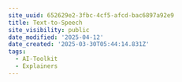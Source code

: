 ```yaml
---
site_uuid: 652629e2-3fbc-4cf5-afcd-bac6897a92e9
title: Text-to-Speech
site_visibility: public
date_modified: '2025-04-12'
date_created: '2025-03-30T05:44:14.831Z'
tags:
  - AI-Toolkit
  - Explainers
---
```






















































































































